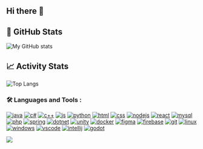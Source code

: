 ## Hi there 👋

## 🌟 GitHub Stats

![My GitHub stats](https://github-readme-stats.vercel.app/api?username=smanedn&show_icons=true&hide_title=true&count_private=true&theme=calm_pink )

## 📈 Activity Stats

![Top Langs](https://github-readme-stats.vercel.app/api/top-langs/?username=smanedn&langs_count=8&layout=compact&theme=calm_pink)


### 🛠️ Languages and Tools :

[![java][java-logo]][java-link]
[![c#][csharp-logo]][csharp-link]
[![c++][cpp-logo]][cpp-link]
[![js][js-logo]][js-link]
[![python][python-logo]][python-link]
[![html][html-logo]][html-link]
[![css][css-logo]][css-link]
[![nodejs][nodejs-logo]][nodejs-link]
[![react][react-logo]][react-link]
[![mysql][mysql-logo]][mysql-link]
[![php][php-logo]][php-link]
[![spring][spring-logo]][spring-link]
[![dotnet][dotnet-logo]][dotnet-link]
[![unity][unity-logo]][unity-link]
[![docker][docker-logo]][docker-link]
[![figma][figma-logo]][figma-link]
[![firebase][firebase-logo]][firebase-link]
[![git][git-logo]][git-link]
[![linux][linux-logo]][linux-link]
[![windows][windows-logo]][windows-link]
[![vscode][vscode-logo]][vscode-link]
[![intellij][intellij-logo]][intellij-link]
[![godot][godot-logo]][godot-link]

![](./profile-3d-contrib/profile-green-animate.svg)

<!-- utils -->
[java-logo]: https://skillicons.dev/icons?i=java
[java-link]: https://www.java.com

[csharp-logo]: https://skillicons.dev/icons?i=cs
[csharp-link]: https://learn.microsoft.com/dotnet/csharp/

[cpp-logo]: https://skillicons.dev/icons?i=cpp
[cpp-link]: https://learn.microsoft.com/cpp/cpp

[js-logo]: https://skillicons.dev/icons?i=js
[js-link]: https://developer.mozilla.org/docs/Web/JavaScript

[python-logo]: https://skillicons.dev/icons?i=py
[python-link]: https://www.python.org

[html-logo]: https://skillicons.dev/icons?i=html
[html-link]: https://developer.mozilla.org/docs/Web/HTML

[css-logo]: https://skillicons.dev/icons?i=css
[css-link]: https://developer.mozilla.org/docs/Web/CSS

[nodejs-logo]: https://skillicons.dev/icons?i=nodejs
[nodejs-link]: https://nodejs.org

[react-logo]: https://skillicons.dev/icons?i=react
[react-link]: https://react.dev

[mysql-logo]: https://skillicons.dev/icons?i=mysql
[mysql-link]: https://www.mysql.com

[php-logo]: https://skillicons.dev/icons?i=php
[php-link]: https://www.php.net

[spring-logo]: https://skillicons.dev/icons?i=spring
[spring-link]: https://spring.io

[dotnet-logo]: https://skillicons.dev/icons?i=dotnet
[dotnet-link]: https://dotnet.microsoft.com

[unity-logo]: https://skillicons.dev/icons?i=unity
[unity-link]: https://unity.com

[docker-logo]: https://skillicons.dev/icons?i=docker
[docker-link]: https://www.docker.com

[figma-logo]: https://skillicons.dev/icons?i=figma
[figma-link]: https://www.figma.com

[firebase-logo]: https://skillicons.dev/icons?i=firebase
[firebase-link]: https://firebase.google.com

[git-logo]: https://skillicons.dev/icons?i=git
[git-link]: https://git-scm.com

[linux-logo]: https://skillicons.dev/icons?i=linux
[linux-link]: https://www.linux.org

[windows-logo]: https://skillicons.dev/icons?i=windows
[windows-link]: https://www.microsoft.com/windows

[vscode-logo]: https://skillicons.dev/icons?i=vscode
[vscode-link]: https://code.visualstudio.com

[intellij-logo]: https://skillicons.dev/icons?i=idea
[intellij-link]: https://www.jetbrains.com/idea

[godot-logo]: https://skillicons.dev/icons?i=godot
[godot-link]: https://godotengine.org
